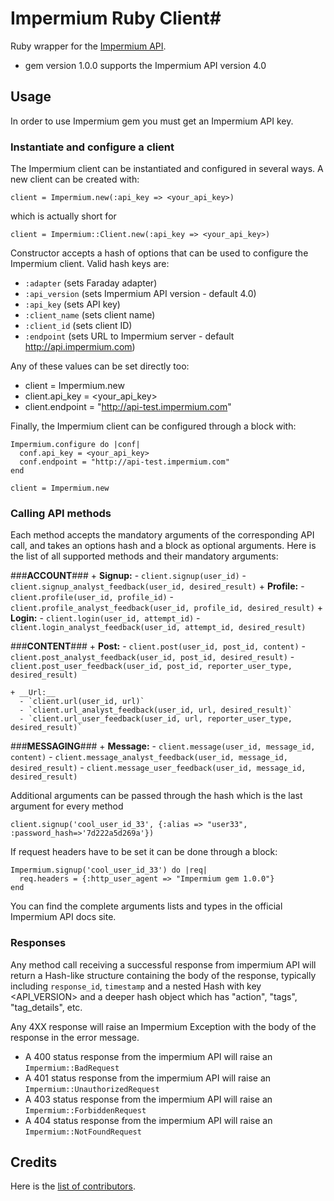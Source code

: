 # Impermium Ruby Client#

Ruby wrapper for the [Impermium API](http://impermium.com).

* gem version 1.0.0 supports the Impermium API version 4.0

## Usage ##

In order to use Impermium gem you must get an Impermium API key.

### Instantiate and configure a client ###

The Impermium client can be instantiated and configured in several ways. A new client can be created with:

    client = Impermium.new(:api_key => <your_api_key>)

which is actually short for

    client = Impermium::Client.new(:api_key => <your_api_key>)

Constructor accepts a hash of options that can be used to configure the Impermium client. Valid hash keys are:

* `:adapter` (sets Faraday adapter)
* `:api_version` (sets Impermium API version - default 4.0)
* `:api_key` (sets API key)
* `:client_name` (sets client name)
* `:client_id` (sets client ID)
* `:endpoint` (sets URL to Impermium server - default http://api.impermium.com)

Any of these values can be set directly too:

* client = Impermium.new
* client.api_key = <your_api_key>
* client.endpoint = "http://api-test.impermium.com"

Finally, the Impermium client can be configured through a block with:

    Impermium.configure do |conf|
      conf.api_key = <your_api_key>
      conf.endpoint = "http://api-test.impermium.com"
    end

    client = Impermium.new

### Calling API methods  ###

Each method accepts the mandatory arguments of the corresponding API call, and takes an options hash and a block as optional arguments. Here is the list of all supported methods and their mandatory arguments:
 
###__ACCOUNT__###
    + __Signup:__
      - `client.signup(user_id)`
      - `client.signup_analyst_feedback(user_id, desired_result)`
    + __Profile:__
      - `client.profile(user_id, profile_id)`
      - `client.profile_analyst_feedback(user_id, profile_id, desired_result)`
    + __Login:__
      - `client.login(user_id, attempt_id)`
      - `client.login_analyst_feedback(user_id, attempt_id, desired_result)`

###__CONTENT__###
    + __Post:__
      - `client.post(user_id, post_id, content)`
      - `client.post_analyst_feedback(user_id, post_id, desired_result)`
      - `client.post_user_feedback(user_id, post_id, reporter_user_type, desired_result)`
  
    + __Url:__
      - `client.url(user_id, url)`
      - `client.url_analyst_feedback(user_id, url, desired_result)`
      - `client.url_user_feedback(user_id, url, reporter_user_type, desired_result)`

###__MESSAGING__###
    + __Message:__
      - `client.message(user_id, message_id, content)`
      - `client.message_analyst_feedback(user_id, message_id, desired_result)`
      - `client.message_user_feedback(user_id, message_id, desired_result)`
  

Additional arguments can be passed through the hash which is the last argument for every method

    client.signup('cool_user_id_33', {:alias => "user33", :password_hash=>'7d222a5d269a'})

If request headers have to be set it can be done through a block:

    Impermium.signup('cool_user_id_33') do |req|
      req.headers = {:http_user_agent => "Impermium gem 1.0.0"}
    end

You can find the complete arguments lists and types in the official Impermium API docs site.

### Responses ###

Any method call receiving a successful response from impermium API will return a Hash-like structure containing the body of the response, typically including `response_id`, `timestamp` and a nested Hash with key <API_VERSION> and a deeper hash object which has "action", "tags", "tag_details", etc.

Any 4XX response will raise an Impermium Exception with the body of the response in the error message.

* A 400 status response from the impermium API will raise an `Impermium::BadRequest`
* A 401 status response from the impermium API will raise an `Impermium::UnauthorizedRequest`
* A 403 status response from the impermium API will raise an `Impermium::ForbiddenRequest`
* A 404 status response from the impermium API will raise an `Impermium::NotFoundRequest`

## Credits ##

Here is the [list of contributors](https://github.com/impermium/impermium-ruby-client/contributors)\.

